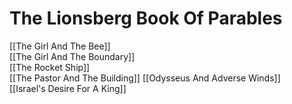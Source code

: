 # The Lionsberg Book Of Parables

[[The Girl And The Bee]]  
[[The Girl And The Boundary]]  
[[The Rocket Ship]]  
[[The Pastor And The Building]] 
[[Odysseus And Adverse Winds]]  
[[Israel's Desire For A King]]  

